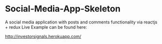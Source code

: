 # Social-Media-App-Skeleton
A social media application with posts and comments functionality via reactjs + redux
Live Example can be found here:

http://investorsignals.herokuapp.com/
